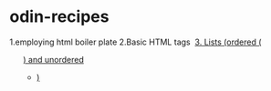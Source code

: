 # odin-recipes
1.employing html boiler plate
2.Basic HTML tags <img src=""> <a href="" heigh="" width="" alt="">
3. Lists (ordered (<ol>) and unordered <ul> <li>)